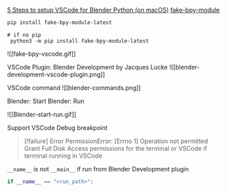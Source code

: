[5 Steps to setup VSCode for Blender Python (on macOS)](https://youtu.be/_0srGXAzBZE?si=rRnpWQ_B4qzoQlnF)
[fake-bpy-module](https://github.com/nutti/fake-bpy-module)

```sh
pip install fake-bpy-module-latest
```

```
# if no pip
 python3 -m pip install fake-bpy-module-latest
```

![[fake-bpy-vscode.gif]]

VSCode Plugin: Blender Development by Jacques Lucke
![[blender-development-vscode-plugin.png]]

VSCode command
![[blender-commands.png]]

Blender: Start
Blender: Run

![[Blender-start-run.gif]]

Support VSCode Debug breakpoint

> [!failure] Error
PermissionError: [Errno 1] Operation not permitted
Grant Full Disk Access permissions for the terminal or VSCode if terminal running in VSCode

`__name__` is not `__main__` if run from Blender Development plugin
```python
if __name__ == "<run_path>":
```